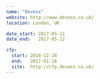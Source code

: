```yaml
---
name: "Devoxx"
website: http://www.devoxx.co.uk/
location: London, UK

date_start: 2017-05-11
date_end:   2017-05-12

cfp:
  start: 2016-12-28
  end:   2017-01-16
  site:  http://cfp.devoxx.co.uk/
---
```

